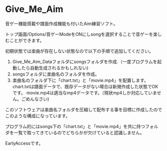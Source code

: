 # Give_Me_Aim

音ゲー機能搭載や譜面作成機能も付いたAim練習ソフト。

トップ画面/Options/音ゲーModeをONにしsongを選択することで音ゲーを楽しむことができます。

初期状態では楽曲が存在しない状態なので以下の手順で追加してください。

1. Give_Me_Aim_Dataフォルダにsongsフォルダを作成.（一度プログラムを起動したら自動生成されるかもしれない)
1. songsフォルダに楽曲名のフォルダを作成。
1. 楽曲名のフォルダ下に「chart.txt」と「movie.mp4」を配置します。
chart.txtは譜面データで、既存データがない場合は新規作成した状態でOKです。
movie.mp4は適当なmp4データです。（現状mp4しか対応していません。ごめんなさい)

このソフトウェアは楽曲名フォルダを圧縮して配布する事を目標に作成したのでこのような構成になっています。

プログラム的にはsongs下の「chart.txt」と「movie.mp4」を共に持つフォルダを一覧で取ってきているのでどちらかが欠けていると認識しません。

EarlyAccessです。